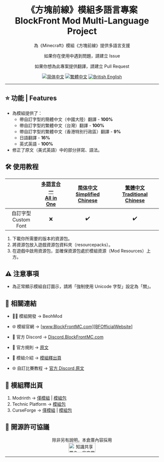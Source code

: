 ﻿<div align="center">

# 《方塊前線》模組多語言專案<br>BlockFront Mod Multi-Language Project

為《Minecraft》模組《方塊前線》提供多語言支援

如果你在使用中遇到問題，請建立 Issue

如果你想為此專案提供翻譯，請建立 Pull Request

[![简体中文][SChinese-for-the-badge]][SChinese] [![繁體中文][TChinese-for-the-badge]][TChinese] [![British English][BrEnglish-for-the-badge]][BrEnglish]

</div>

***

## ⭐ 功能 | Features

- 為模組提供了：
  - 帶自訂字型的簡體中文（中國大陸）翻譯 - **100%**
  - 帶自訂字型的繁體中文（台灣）翻譯 - **100%**
  - 帶自訂字型的繁體中文（香港特別行政區）翻譯 - **9%**
  - 日語翻譯 - **16%**
  - 英式英語 - **100%**
- 修正了原文（美式英語）中的部分拼寫、語法。

## 🛠️ 使用教程

<div align="center">

| | [多語言合一<br>All in One](https://modrinth.com/resourcepack/blockfront-mod-multi-language-project-all) | [简体中文<br>Simplified Chinese](https://modrinth.com/resourcepack/blockfront-mod-multi-language-project-schinese) | [繁體中文<br>Traditional Chinese](https://modrinth.com/resourcepack/blockfront-mod-multi-language-project-tchinese) |
| :-: | :-: | :-: | :-: |
| 自訂字型<br>Custom Font | ❌ | ✔️ | ✔️ |

</div>

1. 下載你所需要的版本的資源包。
2. 將資源包放入遊戲資源包資料夾（resourcepacks）。
3. 在遊戲中啟用資源包，並確保資源包處於模組資源（Mod Resources）上方。

## ⚠️ 注意事項

- 為正常顯示模組自訂圖示，請將「強制使用 Unicode 字型」設定為「關」。

## 🔗 相關連結

- 🧑‍💻 模組開發 → BeohMod

- 🌐 模組官網 → [www.BlockFrontMC.com][BFOfficialWebsite]

- 💬 官方 Discord → [Discord.BlockFrontMC.com][BFOfficialDiscord]

- 📄 官方規則 → [原文][BFOfficialRules-OfficialWebsite]

- 📄 模組介紹 → [模組釋出頁](#-模組釋出頁)

- 🌐 自訂比賽教程 → [官方 Discord 原文][BFCustomMatchmakingGuide-DiscordForum]

## 🔗 模組釋出頁

1. Modrinth → [僅模組][BFModrinth] | [模組包][BFModpackModrinth]
2. Technic Platform → [模組包][BFModpackTechnic]
3. CurseForge → [僅模組][BFCurseForge] | [模組包][BFModpackCurseForge]

## 🤝 開源許可協議

<div align="center">

除非另有說明，本倉庫內容採用<br><a href="https://creativecommons.org/licenses/by-nc-sa/4.0/"><img src="http://mirrors.creativecommons.org/presskit/buttons/88x31/png/by-nc-sa.png" alt="知識共享署名—非商業性使用—相同方式共享 4.0 國際公共許可協議（Creative Commons Attribution 4.0 International Licence，CC BY-NC-SA 4.0）" width="88" height="31" /></a>

</div>

***

[BFCurseForge]: https://www.curseforge.com/minecraft/mc-mods/blockfront-world-war-ii
[BFCustomMatchmakingGuide-DiscordForum]: https://discord.com/channels/899063859539759154/1090433325564432495/1090433325564432495
[BFModpackCurseForge]: https://www.curseforge.com/minecraft/modpacks/blockfront-world-war-ii
[BFModpackModrinth]: https://modrinth.com/modpack/blockfront-mod-pack
[BFModpackTechnic]: https://www.technicpack.net/modpack/blockfront-official-modpack.1957622
[BFModrinth]: https://modrinth.com/mod/blockfront
[BFOfficialDiscord]: https://discord.blockfrontmc.com
[BFOfficialRules-OfficialWebsite]: https://www.blockfrontmc.com/rules
[BFOfficialWebsite]: https://www.blockfrontmc.com
[BrEnglish-for-the-badge]: https://img.shields.io/badge/Language-British_English-012169?style=for-the-badge
[BrEnglish]: README/README.en-gb.md
[SChinese-for-the-badge]: https://img.shields.io/badge/%E8%AF%AD%E8%A8%80-%E7%AE%80%E4%BD%93%E4%B8%AD%E6%96%87-ee1620?style=for-the-badge
[SChinese]: README/README.zh-cn.md
[TChinese-for-the-badge]: https://img.shields.io/badge/%E8%AA%9E%E8%A8%80-%E7%B9%81%E9%AB%94%E4%B8%AD%E6%96%87-ee1620?style=for-the-badge
[TChinese]: README/README.zh-tw.md

